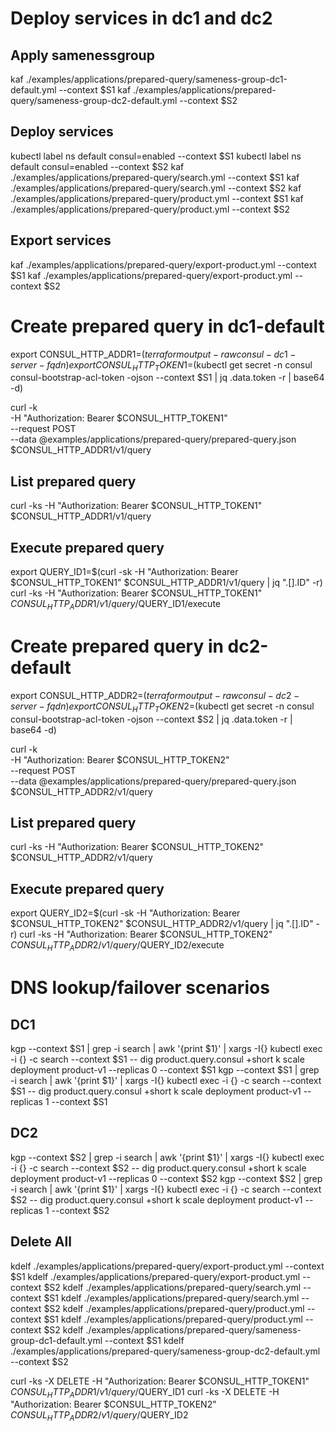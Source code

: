 # Deploy services in dc1 and dc2

## Apply samenessgroup
kaf ./examples/applications/prepared-query/sameness-group-dc1-default.yml --context $S1
kaf ./examples/applications/prepared-query/sameness-group-dc2-default.yml --context $S2

## Deploy services
kubectl label ns default consul=enabled --context $S1
kubectl label ns default consul=enabled --context $S2
kaf ./examples/applications/prepared-query/search.yml --context $S1
kaf ./examples/applications/prepared-query/search.yml --context $S2
kaf ./examples/applications/prepared-query/product.yml --context $S1
kaf ./examples/applications/prepared-query/product.yml --context $S2

## Export services
kaf ./examples/applications/prepared-query/export-product.yml --context $S1
kaf ./examples/applications/prepared-query/export-product.yml --context $S2


# Create prepared query in dc1-default
export CONSUL_HTTP_ADDR1=$(terraform output -raw consul-dc1-server-fqdn)
export CONSUL_HTTP_TOKEN1=$(kubectl get secret -n consul consul-bootstrap-acl-token -ojson --context $S1 | jq .data.token -r | base64 -d)

curl -k \
    -H "Authorization: Bearer $CONSUL_HTTP_TOKEN1" \
    --request POST \
    --data @examples/applications/prepared-query/prepared-query.json \
    $CONSUL_HTTP_ADDR1/v1/query

## List prepared query
curl -ks -H "Authorization: Bearer $CONSUL_HTTP_TOKEN1" $CONSUL_HTTP_ADDR1/v1/query


## Execute prepared query
export QUERY_ID1=$(curl -sk -H "Authorization: Bearer $CONSUL_HTTP_TOKEN1" $CONSUL_HTTP_ADDR1/v1/query | jq ".[].ID" -r)
curl -ks -H "Authorization: Bearer $CONSUL_HTTP_TOKEN1" $CONSUL_HTTP_ADDR1/v1/query/$QUERY_ID1/execute

# Create prepared query in dc2-default
export CONSUL_HTTP_ADDR2=$(terraform output -raw consul-dc2-server-fqdn)
export CONSUL_HTTP_TOKEN2=$(kubectl get secret -n consul consul-bootstrap-acl-token -ojson --context $S2 | jq .data.token -r | base64 -d)

curl -k \
    -H "Authorization: Bearer $CONSUL_HTTP_TOKEN2" \
    --request POST \
    --data @examples/applications/prepared-query/prepared-query.json \
    $CONSUL_HTTP_ADDR2/v1/query

## List prepared query
curl -ks -H "Authorization: Bearer $CONSUL_HTTP_TOKEN2" $CONSUL_HTTP_ADDR2/v1/query


## Execute prepared query
export QUERY_ID2=$(curl -sk -H "Authorization: Bearer $CONSUL_HTTP_TOKEN2" $CONSUL_HTTP_ADDR2/v1/query | jq ".[].ID" -r)
curl -ks -H "Authorization: Bearer $CONSUL_HTTP_TOKEN2" $CONSUL_HTTP_ADDR2/v1/query/$QUERY_ID2/execute


# DNS lookup/failover scenarios

## DC1
kgp --context $S1 | grep -i search | awk '{print $1}' | xargs -I{} kubectl exec -i {} -c search --context $S1 -- dig product.query.consul +short
k scale deployment product-v1 --replicas 0 --context $S1
kgp --context $S1 | grep -i search | awk '{print $1}' | xargs -I{} kubectl exec -i {} -c search --context $S1 -- dig product.query.consul +short
k scale deployment product-v1 --replicas 1 --context $S1

## DC2
kgp --context $S2 | grep -i search | awk '{print $1}' | xargs -I{} kubectl exec -i {} -c search --context $S2 -- dig product.query.consul +short
k scale deployment product-v1 --replicas 0 --context $S2
kgp --context $S2 | grep -i search | awk '{print $1}' | xargs -I{} kubectl exec -i {} -c search --context $S2 -- dig product.query.consul +short
k scale deployment product-v1 --replicas 1 --context $S2

## Delete All

kdelf ./examples/applications/prepared-query/export-product.yml --context $S1
kdelf ./examples/applications/prepared-query/export-product.yml --context $S2
kdelf ./examples/applications/prepared-query/search.yml --context $S1
kdelf ./examples/applications/prepared-query/search.yml --context $S2
kdelf ./examples/applications/prepared-query/product.yml --context $S1
kdelf ./examples/applications/prepared-query/product.yml --context $S2
kdelf ./examples/applications/prepared-query/sameness-group-dc1-default.yml --context $S1
kdelf ./examples/applications/prepared-query/sameness-group-dc2-default.yml --context $S2

curl -ks -X DELETE -H "Authorization: Bearer $CONSUL_HTTP_TOKEN1" $CONSUL_HTTP_ADDR1/v1/query/$QUERY_ID1
curl -ks -X DELETE -H "Authorization: Bearer $CONSUL_HTTP_TOKEN2" $CONSUL_HTTP_ADDR2/v1/query/$QUERY_ID2
